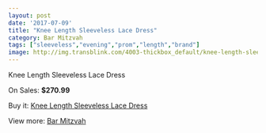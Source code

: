 ```yaml
---
layout: post
date: '2017-07-09'
title: "Knee Length Sleeveless Lace Dress"
category: Bar Mitzvah
tags: ["sleeveless","evening","prom","length","brand"]
image: http://img.transblink.com/4003-thickbox_default/knee-length-sleeveless-lace-dress.jpg
---
```

Knee Length Sleeveless Lace Dress

On Sales: **$270.99**
<a href="https://www.transblink.com/en/bar-mitzvah/1270-knee-length-sleeveless-lace-dress.html"><amp-img layout="responsive" width="600" height="600" src="//img.transblink.com/4003-thickbox_default/knee-length-sleeveless-lace-dress.jpg" alt="Knee Length Sleeveless Lace Dress 0" /></a>
<a href="https://www.transblink.com/en/bar-mitzvah/1270-knee-length-sleeveless-lace-dress.html"><amp-img layout="responsive" width="600" height="600" src="//img.transblink.com/4005-thickbox_default/knee-length-sleeveless-lace-dress.jpg" alt="Knee Length Sleeveless Lace Dress 1" /></a>
<a href="https://www.transblink.com/en/bar-mitzvah/1270-knee-length-sleeveless-lace-dress.html"><amp-img layout="responsive" width="600" height="600" src="//img.transblink.com/4004-thickbox_default/knee-length-sleeveless-lace-dress.jpg" alt="Knee Length Sleeveless Lace Dress 2" /></a>

Buy it: [Knee Length Sleeveless Lace Dress](https://www.transblink.com/en/bar-mitzvah/1270-knee-length-sleeveless-lace-dress.html "Knee Length Sleeveless Lace Dress")

View more: [Bar Mitzvah](https://www.transblink.com/en/2-bar-mitzvah "Bar Mitzvah")